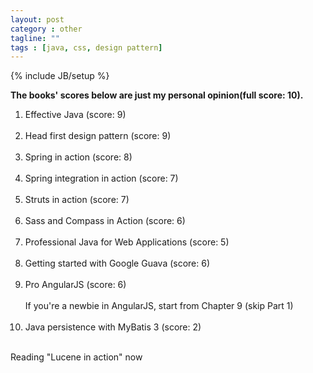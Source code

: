 ```yaml
---
layout: post
category : other
tagline: ""
tags : [java, css, design pattern]
---
```

{% include JB/setup %}

**The books' scores below are just my personal opinion(full score: 10).**

1. Effective Java
	(score: 9)
	<br/><br/>
1. Head first design pattern
	(score: 9)
	<br/><br/>
1. Spring in action
	(score: 8)
	<br/><br/>
1. Spring integration in action
	(score: 7)
	<br/><br/>
1. Struts in action
	(score: 7)
	<br/><br/>
1. Sass and Compass in Action
	(score: 6)
	<br/><br/>
1. Professional Java for Web Applications
	(score: 5)
	<br/><br/>
1. Getting started with Google Guava
	(score: 6)
	<br/><br/>
1. Pro AngularJS
	(score: 6)	
	<br/>If you're a newbie in AngularJS, start from Chapter 9 (skip Part 1)	<br/><br/>
1. Java persistence with MyBatis 3
	(score: 2)
	<br/><br/>
	
Reading "Lucene in action" now

